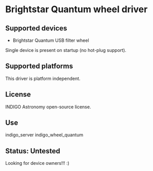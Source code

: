 # Brightstar Quantum wheel driver

## Supported devices

* Brightstar Quantum USB filter wheel

Single device is present on startup (no hot-plug support).

## Supported platforms

This driver is platform independent.

## License

INDIGO Astronomy open-source license.

## Use

indigo_server indigo_wheel_quantum

## Status: Untested

Looking for device owners!!! :)
